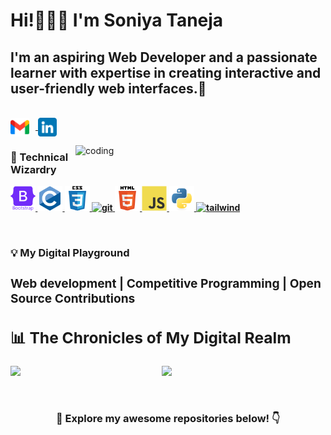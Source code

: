 # Hi!🙋🏻‍♀️ I'm Soniya Taneja
## I'm an aspiring Web Developer and a passionate learner with expertise in creating interactive and user-friendly web interfaces.🌟

<p>
  <!-- <a href="https://sparshsinghal885.github.io/">Visit My Website!</a>   -->
  <br/>
  <a href="mailto:soniyataneja23@gmail.com">
  <img src="image.png" alt="Gmail Logo" height="30" style="vertical-align: middle; margin-right:10px">
</a>
<a href = "https://www.linkedin.com/in/soniya-taneja-868680294/">
<img src = "image-1.png" alt = "linkedIn logo" height ="30"
style = "vertical-align: middle;"> </a>
</p>

<p align="left">
  <img src="https://user-images.githubusercontent.com/74038190/221352975-94759904-aa4c-4032-a8ab-b546efb9c478.gif" alt="coding" width="400" align="right" style="border: none;" />
</p>


<h3><strong> 🚀 Technical Wizardry<strong/></h3>
<p align="left"> <a href="https://getbootstrap.com" target="_blank" rel="noreferrer"> <img src="https://raw.githubusercontent.com/devicons/devicon/master/icons/bootstrap/bootstrap-plain-wordmark.svg" alt="bootstrap" width="40" height="40"/> </a> <a href="https://www.cprogramming.com/" target="_blank" rel="noreferrer"> <img src="https://raw.githubusercontent.com/devicons/devicon/master/icons/c/c-original.svg" alt="c" width="40" height="40"/> </a> <a href="https://www.w3schools.com/css/" target="_blank" rel="noreferrer"> <img src="https://raw.githubusercontent.com/devicons/devicon/master/icons/css3/css3-original-wordmark.svg" alt="css3" width="40" height="40"/> </a> <a href="https://git-scm.com/" target="_blank" rel="noreferrer"> <img src="https://www.vectorlogo.zone/logos/git-scm/git-scm-icon.svg" alt="git" width="40" height="40"/> </a> <a href="https://www.w3.org/html/" target="_blank" rel="noreferrer"> <img src="https://raw.githubusercontent.com/devicons/devicon/master/icons/html5/html5-original-wordmark.svg" alt="html5" width="40" height="40"/> </a> <a href="https://developer.mozilla.org/en-US/docs/Web/JavaScript" target="_blank" rel="noreferrer"> <img src="https://raw.githubusercontent.com/devicons/devicon/master/icons/javascript/javascript-original.svg" alt="javascript" width="40" height="40"/> </a> <a href="https://www.python.org" target="_blank" rel="noreferrer"> <img src="https://raw.githubusercontent.com/devicons/devicon/master/icons/python/python-original.svg" alt="python" width="40" height="40"/> </a> <a href="https://tailwindcss.com/" target="_blank" rel="noreferrer"> <img src="https://www.vectorlogo.zone/logos/tailwindcss/tailwindcss-icon.svg" alt="tailwind" width="40" height="40"/> </a> </p>
<br/>

<h3><strong> 💡 My Digital Playground<strong/><h3/>

Web development | Competitive Programming | Open Source Contributions

<h2> 📊 The Chronicles of My Digital Realm</h2>
<p align="center">
  <img align="left" width="48%" src="https://github-readme-stats.vercel.app/api/top-langs/?username=soniyataneja&show_icons=true&theme=highcontrast&layout=compact">
</p>

<p align="left">
  <img  src="https://github-readme-stats.vercel.app/api?username=soniyataneja&show_icons=true&theme=highcontrast" width="48%">
</p>
<br/>

<!-- ![](https://leetcard.jacoblin.cool/SPARSH_SINGHAL?ext=heatmap) -->

<p align="center">
  🌟 Explore my awesome repositories below! 👇
</p>